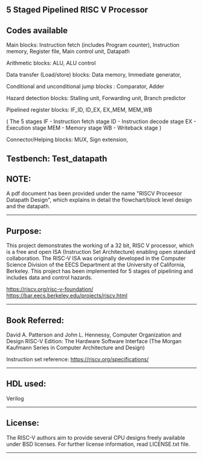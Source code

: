5 Staged Pipelined RISC V Processor
---------------------------------------------

Codes available
-------------------

Main blocks:
Instruction fetch (includes Program counter), Instruction memory,
Register file, Main control unit, Datapath

Arithmetic blocks:
ALU, ALU control

Data transfer (Load/store) blocks:
Data memory, Immediate generator,

Conditional and unconditional jump blocks :
Comparator, Adder

Hazard detection blocks:
Stalling unit, Forwarding unit, Branch predictor

Pipelined register blocks:
IF_ID, ID_EX, EX_MEM, MEM_WB

( The  5 stages 
   IF     - Instruction fetch stage
   ID    - Instruction decode stage
   EX    - Execution stage
   MEM - Memory stage
   WB   - Writeback stage )
   
Connector/Helping blocks:
MUX, Sign extension, 
   
Testbench:
Test_datapath
-----------------------------------------------------

NOTE:
---------
A pdf document has been provided under the name "RISCV Proceesor Datapath Design", which
explains in detail the flowchart/block level design and the datapath.

------------------------------------------------------

Purpose:
-----------

This project demonstrates the working of a 32 bit, RISC V processor, which is a free and open ISA (Instruction Set Architecture) enabling open standard collaboration. The RISC-V ISA was originally developed in the Computer Science Division of the EECS Department at the University of California, Berkeley. This project has been implemented for 5 stages of pipelining and includes data and control hazards.

https://riscv.org/risc-v-foundation/
https://bar.eecs.berkeley.edu/projects/riscv.html

------------------------------------------------------

Book Referred:
-------------------

David A. Patterson and John L. Hennessy, Computer Organization and Design RISC-V Edition: The Hardware Software Interface (The Morgan Kaufmann Series in Computer Architecture and Design)

Instruction set reference: https://riscv.org/specifications/

---------------------------------------------------------

HDL used:
-------------
Verilog

---------------------------------------------------------

License:
-----------

The RISC-V authors aim to provide several CPU designs freely available under BSD licenses.
For further license information, read LICENSE.txt file.

------------------------------------------------------

